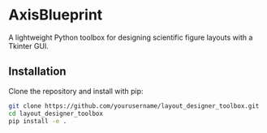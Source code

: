 # AxisBlueprint

A lightweight Python toolbox for designing scientific figure layouts with a Tkinter GUI.

## Installation

Clone the repository and install with pip:

```bash
git clone https://github.com/yourusername/layout_designer_toolbox.git
cd layout_designer_toolbox
pip install -e .
